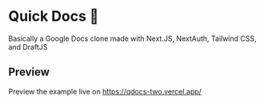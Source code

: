 # Quick Docs 📃

Basically a Google Docs clone made with Next.JS, NextAuth, Tailwind CSS, and DraftJS


## Preview

Preview the example live on https://qdocs-two.vercel.app/
